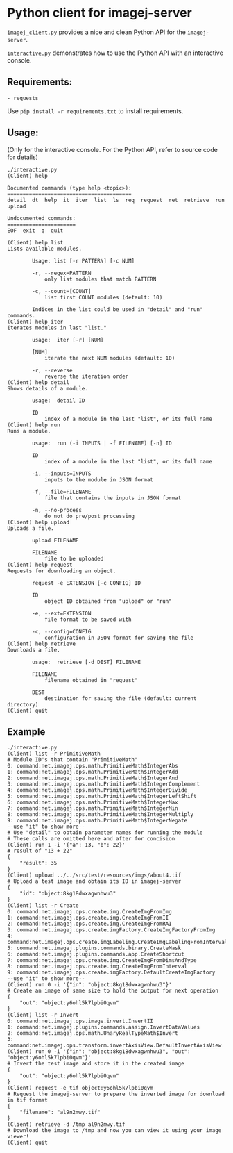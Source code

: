 # Python client for imagej-server

[`imagej_client.py`](imagej_client.py) provides a nice and clean Python API for the `imagej-server`. 

[`interactive.py`](interactive.py) demonstrates how to use the Python API with an interactive console.

## Requirements:

    - requests

Use `pip install -r requirements.txt` to install requirements.

## Usage:

(Only for the interactive console. For the Python API, refer to source code for details)

    ./interactive.py
    (Client) help
    
    Documented commands (type help <topic>):
    ========================================
    detail  dt  help  it  iter  list  ls  req  request  ret  retrieve  run  upload
    
    Undocumented commands:
    ======================
    EOF  exit  q  quit
    
    (Client) help list
    Lists available modules.
    
            Usage: list [-r PATTERN] [-c NUM]
    
            -r, --regex=PATTERN
                only list modules that match PATTERN
    
            -c, --count=[COUNT]
                list first COUNT modules (default: 10)
    
            Indices in the list could be used in "detail" and "run" commands.
    (Client) help iter
    Iterates modules in last "list."
    
            usage:  iter [-r] [NUM]
    
            [NUM]
                iterate the next NUM modules (default: 10)
    
            -r, --reverse
                reverse the iteration order
    (Client) help detail
    Shows details of a module.
    
            usage:  detail ID
    
            ID
                index of a module in the last "list", or its full name
    (Client) help run
    Runs a module.
    
            usage:  run (-i INPUTS | -f FILENAME) [-n] ID
    
            ID
                index of a module in the last "list", or its full name
    
            -i, --inputs=INPUTS
                inputs to the module in JSON format
    
            -f, --file=FILENAME
                file that contains the inputs in JSON format
    
            -n, --no-process
                do not do pre/post processing
    (Client) help upload
    Uploads a file.
    
            upload FILENAME
    
            FILENAME
                file to be uploaded
    (Client) help request
    Requests for downloading an object.
    
            request -e EXTENSION [-c CONFIG] ID
    
            ID
                object ID obtained from "upload" or "run"
    
            -e, --ext=EXTENSION
                file format to be saved with
    
            -c, --config=CONFIG
                configuration in JSON format for saving the file
    (Client) help retrieve
    Downloads a file.
    
            usage:  retrieve [-d DEST] FILENAME
    
            FILENAME
                filename obtained in "request"
    
            DEST
                destination for saving the file (default: current directory)
    (Client) quit

## Example

    ./interactive.py
    (Client) list -r PrimitiveMath
    # Module ID's that contain "PrimitiveMath"
    0: command:net.imagej.ops.math.PrimitiveMath$IntegerAbs
    1: command:net.imagej.ops.math.PrimitiveMath$IntegerAdd
    2: command:net.imagej.ops.math.PrimitiveMath$IntegerAnd
    3: command:net.imagej.ops.math.PrimitiveMath$IntegerComplement
    4: command:net.imagej.ops.math.PrimitiveMath$IntegerDivide
    5: command:net.imagej.ops.math.PrimitiveMath$IntegerLeftShift
    6: command:net.imagej.ops.math.PrimitiveMath$IntegerMax
    7: command:net.imagej.ops.math.PrimitiveMath$IntegerMin
    8: command:net.imagej.ops.math.PrimitiveMath$IntegerMultiply
    9: command:net.imagej.ops.math.PrimitiveMath$IntegerNegate
    --use "it" to show more--
    # Use "detail" to obtain parameter names for running the module
    # These calls are omitted here and after for concision
    (Client) run 1 -i '{"a": 13, "b": 22}'
    # result of "13 + 22"
    {
        "result": 35
    }
    (Client) upload ../../src/test/resources/imgs/about4.tif
    # Upload a test image and obtain its ID in imagej-server
    {
        "id": "object:8kg18dwxagwnhwu3"
    }
    (Client) list -r Create
    0: command:net.imagej.ops.create.img.CreateImgFromImg
    1: command:net.imagej.ops.create.img.CreateImgFromII
    2: command:net.imagej.ops.create.img.CreateImgFromRAI
    3: command:net.imagej.ops.create.imgFactory.CreateImgFactoryFromImg
    4: command:net.imagej.ops.create.imgLabeling.CreateImgLabelingFromInterval
    5: command:net.imagej.plugins.commands.binary.CreateMask
    6: command:net.imagej.plugins.commands.app.CreateShortcut
    7: command:net.imagej.ops.create.img.CreateImgFromDimsAndType
    8: command:net.imagej.ops.create.img.CreateImgFromInterval
    9: command:net.imagej.ops.create.imgFactory.DefaultCreateImgFactory
    --use "it" to show more--
    (Client) run 0 -i '{"in": "object:8kg18dwxagwnhwu3"}'
    # Create an image of same size to hold the output for next operation
    {
        "out": "object:y6ohl5k7lpbi0qvm"
    }
    (Client) list -r Invert
    0: command:net.imagej.ops.image.invert.InvertII
    1: command:net.imagej.plugins.commands.assign.InvertDataValues
    2: command:net.imagej.ops.math.UnaryRealTypeMath$Invert
    3: command:net.imagej.ops.transform.invertAxisView.DefaultInvertAxisView
    (Client) run 0 -i '{"in": "object:8kg18dwxagwnhwu3", "out": "object:y6ohl5k7lpbi0qvm"}'
    # Invert the test image and store it in the created image
    {
        "out": "object:y6ohl5k7lpbi0qvm"
    }
    (Client) request -e tif object:y6ohl5k7lpbi0qvm
    # Request the imagej-server to prepare the inverted image for download in tif format
    {
        "filename": "al9n2mwy.tif"
    }
    (Client) retrieve -d /tmp al9n2mwy.tif
    # Download the image to /tmp and now you can view it using your image viewer!
    (Client) quit